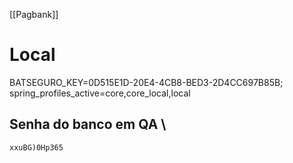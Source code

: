 [[Pagbank]]
# Local

BATSEGURO_KEY=0D515E1D-20E4-4CB8-BED3-2D4CC697B85B;
spring_profiles_active=core,core_local,local


## Senha do banco em QA \

```xxuBG)0Hp365```